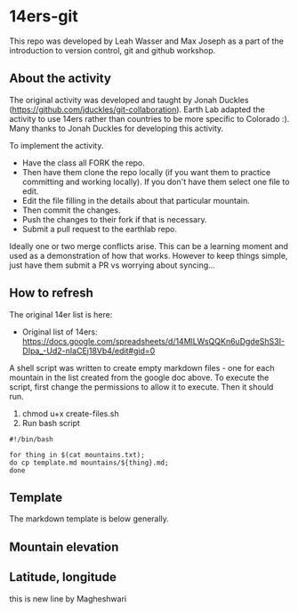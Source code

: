 # 14ers-git

This repo was developed by Leah Wasser and Max Joseph as a part of the introduction to version control, git and github workshop. 

## About the activity
The original activity was developed and taught by Jonah Duckles (https://github.com/jduckles/git-collaboration). Earth Lab adapted the activity to use 14ers rather than countries to be more specific to Colorado :). 
Many thanks to Jonah Duckles for developing this activity. 

To implement the activity.
* Have the class all FORK the repo. 
* Then have them  clone the repo locally (if you want them to practice committing and working locally). If you don't have them select one file to edit. 
* Edit the file filling in the details about that particular mountain. 
* Then commit the changes. 
* Push the changes to their fork if that is necessary.
* Submit a pull request to the earthlab repo. 

Ideally one or two merge conflicts arise. This can be a learning moment and used as a demonstration of how that works. However to keep things simple, just have them submit a PR vs worrying about syncing...

## How to refresh

The original 14er list is here: 
* Original list of 14ers: https://docs.google.com/spreadsheets/d/14MlLWsQQKn6uDgdeShS3I-DIpa_-Ud2-nIaCEj18Vb4/edit#gid=0 

A shell script was written to create empty markdown files - one for each mountain in the list created from the google doc above. To execute the script, first change the permissions to allow it to execute. Then it should run. 
1. chmod u+x create-files.sh
2. Run bash script

```
#!/bin/bash

for thing in $(cat mountains.txt);
do cp template.md mountains/${thing}.md;
done
```
## Template
The markdown template is below generally.

## Mountain elevation

## Latitude, longitude

this is new line by Magheshwari
